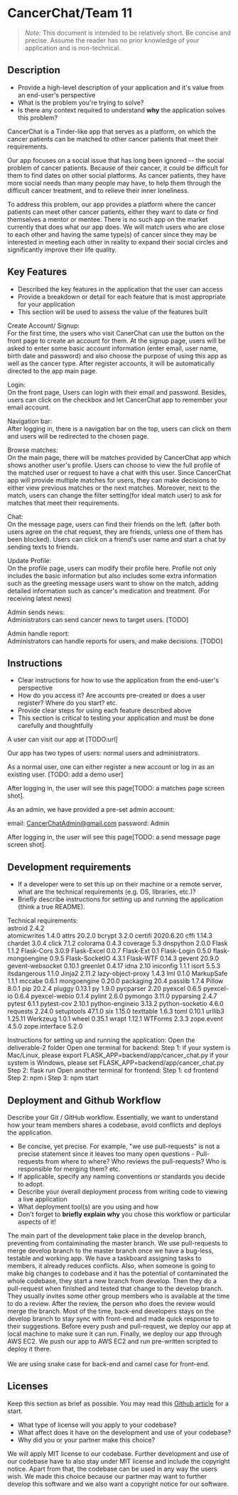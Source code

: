 # CancerChat/Team 11

> _Note:_ This document is intended to be relatively short. Be concise and precise. Assume the reader has no prior knowledge of your application and is non-technical. 

## Description 
 * Provide a high-level description of your application and it's value from an end-user's perspective
 * What is the problem you're trying to solve?
 * Is there any context required to understand **why** the application solves this problem?
 
 CancerChat is a Tinder-like app that serves as a platform, on which the cancer patients can be matched to other cancer patients that meet their requirements.
 
 Our app focuses on a social issue that has long been ignored -- the social problem of cancer patients. Because of their cancer, it could be difficult for them to find dates on other social platforms. As cancer patients, they have more social needs than many people may have, to help them through the difficult cancer treatment, and to relieve their inner loneliness.
 
 To address this problem, our app provides a platform where the cancer patients can meet other cancer patients, either they want to date or find themselves a mentor or mentee. There is no such app on the market currently that does what our app does. We will match users who are close to each other and having the same type(s) of cancer since they may be interested in meeting each other in reality to expand their social circles and significantly improve their life quality.

## Key Features
 * Described the key features in the application that the user can access
 * Provide a breakdown or detail for each feature that is most appropriate for your application
 * This section will be used to assess the value of the features built
 
Create Account/ Signup:  
For the first time, the users who visit CanerChat can use the button on the front page to create an account for them.
At the signup page, users will be asked to enter some basic account information (enter email, user name, birth date and password) and also choose the purpose of using this app as well as the cancer type. After register accounts, it will be automatically directed to the app main page.

Login:  
On the front page, Users can login with their email and password. Besides, users can click on the checkbox and let CancerChat app to remember your email account.

Navigation bar:  
After logging in, there is a navigation bar on the top, users can click on them and users will be redirected to the chosen page.

Browse matches:  
On the main page, there will be matches provided by CancerChat app which shows another user's profile. Users can choose to view the full profile of the matched user or request to have a chat with this user.
Since CancerChat app will provide multiple matches for users, they can make decisions to either view previous matches or the next matches.
Moreover, next to the match, users can change the filter setting(for ideal match user) to ask for matches that meet their requirements.

Chat:  
On the message page, users can find their friends on the left. (after both users agree on the chat request, they are friends, unless one of them has been blocked). Users can click on a friend's user name and start a chat by sending texts to friends.

Update Profile:  
On the profile page, users can modify their profile here. Profile not only includes the basic information but also includes some extra information such as the greeting message users want to show on the match, adding detailed information such as cancer's medication and treatment. (For receiving latest news)

Admin sends news:  
Administrators can send cancer news to target users. [TODO]

Admin handle report:  
Administrators can handle reports for users, and make decisions. [TODO]

 

## Instructions
 * Clear instructions for how to use the application from the end-user's perspective
 * How do you access it? Are accounts pre-created or does a user register? Where do you start? etc. 
 * Provide clear steps for using each feature described above
 * This section is critical to testing your application and must be done carefully and thoughtfully
 
 A user can visit our app at [TODO:url]
 
 Our app has two types of users: normal users and administrators.
 
 As a normal user, one can either register a new account or log in as an existing user. [TODO: add a demo user] 
 
 After logging in, the user will see this page[TODO: a matches page screen shot].
 
 As an admin, we have provided a pre-set admin account: 
 
 email: CancerChatAdmin@gmail.com
 password: Admin
 
  After logging in, the user will see this page[TODO: a send message page screen shot].
 
 ## Development requirements
 * If a developer were to set this up on their machine or a remote server, what are the technical requirements (e.g. OS, libraries, etc.)?
 * Briefly describe instructions for setting up and running the application (think a true README).
 
 Technical requirements:
    <br>astroid           2.4.2<br/>
    atomicwrites      1.4.0
    attrs             20.2.0
    bcrypt            3.2.0
    certifi           2020.6.20
    cffi              1.14.3
    chardet           3.0.4
    click             7.1.2
    colorama          0.4.3
    coverage          5.3
    dnspython         2.0.0
    Flask             1.1.2
    Flask-Cors        3.0.9
    Flask-Excel       0.0.7
    Flask-Ext         0.1
    Flask-Login       0.5.0
    flask-mongoengine 0.9.5
    Flask-SocketIO    4.3.1
    Flask-WTF         0.14.3
    gevent            20.9.0
    gevent-websocket  0.10.1
    greenlet          0.4.17
    idna              2.10
    iniconfig         1.1.1
    isort             5.5.3
    itsdangerous      1.1.0
    Jinja2            2.11.2
    lazy-object-proxy 1.4.3
    lml               0.1.0
    MarkupSafe        1.1.1
    mccabe            0.6.1
    mongoengine       0.20.0
    packaging         20.4
    passlib           1.7.4
    Pillow            8.0.1
    pip               20.2.4
    pluggy            0.13.1
    py                1.9.0
    pycparser         2.20
    pyexcel           0.6.5
    pyexcel-io        0.6.4
    pyexcel-webio     0.1.4
    pylint            2.6.0
    pymongo           3.11.0
    pyparsing         2.4.7
    pytest            6.1.1
    pytest-cov        2.10.1
    python-engineio   3.13.2
    python-socketio   4.6.0
    requests          2.24.0
    setuptools        47.1.0
    six               1.15.0
    texttable         1.6.3
    toml              0.10.1
    urllib3           1.25.11
    Werkzeug          1.0.1
    wheel             0.35.1
    wrapt             1.12.1
    WTForms           2.3.3
    zope.event        4.5.0
    zope.interface    5.2.0
 
 Instructions for setting up and running the application:
 Open the deliverable-2 folder
     Open one terminal for backend:
     Step 1:
        if your system is Mac/Linux, please 
        export FLASK_APP=backend/app/cancer_chat.py
        if your system is Windows, please
        set FLASK_APP=backend/app/cancer_chat.py
     Step 2:
        flask run
     Open another terminal for frontend:
     Step 1:
        cd frontend
     Step 2:
        npm i
     Step 3:
        npm start
 
 ## Deployment and Github Workflow

Describe your Git / GitHub workflow. Essentially, we want to understand how your team members shares a codebase, avoid conflicts and deploys the application.
 * Be concise, yet precise. For example, "we use pull-requests" is not a precise statement since it leaves too many open questions - Pull-requests from where to where? Who reviews the pull-requests? Who is responsible for merging them? etc.
 * If applicable, specify any naming conventions or standards you decide to adopt.
 * Describe your overall deployment process from writing code to viewing a live application
 * What deployment tool(s) are you using and how
 * Don't forget to **briefly explain why** you chose this workflow or particular aspects of it!
 
The main part of the development take place in the develop branch, preventing from contaiminating the master branch. We use pull-requests to merge develop branch to the master branch once we have a bug-less, testable and working app. We have a taskboard assigning tasks to members, it already reduces conflicts. Also, when someone is going to make big changes to codebase and it has the potential of contaminated the whole codebase, they start a new branch from develop. Then they do a pull-request when finished and tested that change to the develop branch. They usually invites some other group members who is available at the time to do a review. After the review, the person who does the review would merge the branch. Most of the time, back-end developers stays on the develop branch to stay sync with front-end and made quick response to their suggestions. Before every push and pull-request, we deploy our app at local machine to make sure it can run. Finally, we deploy our app through AWS EC2. We push our app to AWS EC2 and run pre-written scripted to deploy it there. <br><br/>
We are using snake case for back-end and camel case for front-end.

 ## Licenses 

 Keep this section as brief as possible. You may read this [Github article](https://help.github.com/en/github/creating-cloning-and-archiving-repositories/licensing-a-repository) for a start.

 * What type of license will you apply to your codebase?
 * What affect does it have on the development and use of your codebase?
 * Why did you or your partner make this choice?

We will apply MIT license to our codebase. 
Further development and use of our codebase have to also stay under MIT license and include the copyright notice. 
Apart from that, the codebase can be used in any way the users wish. 
We made this choice because our partner may want to further develop this software and we also want a copyright notice for our software.
